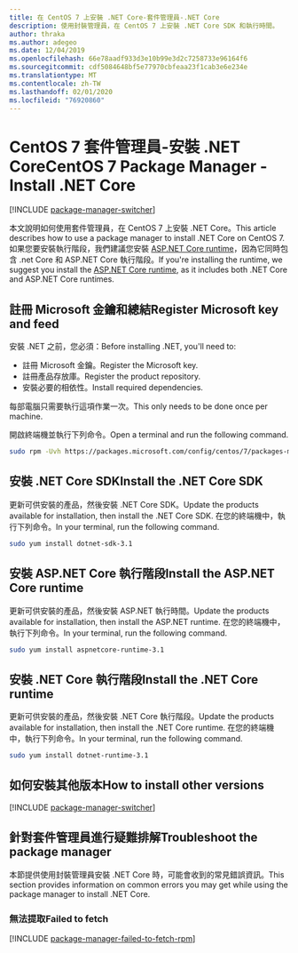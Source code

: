 ```yaml
---
title: 在 CentOS 7 上安裝 .NET Core-套件管理員-.NET Core
description: 使用封裝管理員，在 CentOS 7 上安裝 .NET Core SDK 和執行時間。
author: thraka
ms.author: adegeo
ms.date: 12/04/2019
ms.openlocfilehash: 66e78aadf933d3e10b99e3d2c7258733e96164f6
ms.sourcegitcommit: cdf5084648bf5e77970cbfeaa23f1cab3e6e234e
ms.translationtype: MT
ms.contentlocale: zh-TW
ms.lasthandoff: 02/01/2020
ms.locfileid: "76920860"
---
```

# <a name="centos-7-package-manager---install-net-core"></a><span data-ttu-id="91afe-103">CentOS 7 套件管理員-安裝 .NET Core</span><span class="sxs-lookup"><span data-stu-id="91afe-103">CentOS 7 Package Manager - Install .NET Core</span></span>

[!INCLUDE [package-manager-switcher](./includes/package-manager-switcher.md)]

<span data-ttu-id="91afe-104">本文說明如何使用套件管理員，在 CentOS 7 上安裝 .NET Core。</span><span class="sxs-lookup"><span data-stu-id="91afe-104">This article describes how to use a package manager to install .NET Core on CentOS 7.</span></span> <span data-ttu-id="91afe-105">如果您要安裝執行階段，我們建議您安裝 [ASP.NET Core runtime](#install-the-aspnet-core-runtime)，因為它同時包含 .net Core 和 ASP.NET Core 執行階段。</span><span class="sxs-lookup"><span data-stu-id="91afe-105">If you're installing the runtime, we suggest you install the [ASP.NET Core runtime](#install-the-aspnet-core-runtime), as it includes both .NET Core and ASP.NET Core runtimes.</span></span>

## <a name="register-microsoft-key-and-feed"></a><span data-ttu-id="91afe-106">註冊 Microsoft 金鑰和總結</span><span class="sxs-lookup"><span data-stu-id="91afe-106">Register Microsoft key and feed</span></span>

<span data-ttu-id="91afe-107">安裝 .NET 之前，您必須：</span><span class="sxs-lookup"><span data-stu-id="91afe-107">Before installing .NET, you'll need to:</span></span>

- <span data-ttu-id="91afe-108">註冊 Microsoft 金鑰。</span><span class="sxs-lookup"><span data-stu-id="91afe-108">Register the Microsoft key.</span></span>
- <span data-ttu-id="91afe-109">註冊產品存放庫。</span><span class="sxs-lookup"><span data-stu-id="91afe-109">Register the product repository.</span></span>
- <span data-ttu-id="91afe-110">安裝必要的相依性。</span><span class="sxs-lookup"><span data-stu-id="91afe-110">Install required dependencies.</span></span>

<span data-ttu-id="91afe-111">每部電腦只需要執行這項作業一次。</span><span class="sxs-lookup"><span data-stu-id="91afe-111">This only needs to be done once per machine.</span></span>

<span data-ttu-id="91afe-112">開啟終端機並執行下列命令。</span><span class="sxs-lookup"><span data-stu-id="91afe-112">Open a terminal and run the following command.</span></span>

```bash
sudo rpm -Uvh https://packages.microsoft.com/config/centos/7/packages-microsoft-prod.rpm
```

## <a name="install-the-net-core-sdk"></a><span data-ttu-id="91afe-113">安裝 .NET Core SDK</span><span class="sxs-lookup"><span data-stu-id="91afe-113">Install the .NET Core SDK</span></span>

<span data-ttu-id="91afe-114">更新可供安裝的產品，然後安裝 .NET Core SDK。</span><span class="sxs-lookup"><span data-stu-id="91afe-114">Update the products available for installation, then install the .NET Core SDK.</span></span> <span data-ttu-id="91afe-115">在您的終端機中，執行下列命令。</span><span class="sxs-lookup"><span data-stu-id="91afe-115">In your terminal, run the following command.</span></span>

```bash
sudo yum install dotnet-sdk-3.1
```

## <a name="install-the-aspnet-core-runtime"></a><span data-ttu-id="91afe-116">安裝 ASP.NET Core 執行階段</span><span class="sxs-lookup"><span data-stu-id="91afe-116">Install the ASP.NET Core runtime</span></span>

<span data-ttu-id="91afe-117">更新可供安裝的產品，然後安裝 ASP.NET 執行時間。</span><span class="sxs-lookup"><span data-stu-id="91afe-117">Update the products available for installation, then install the ASP.NET runtime.</span></span> <span data-ttu-id="91afe-118">在您的終端機中，執行下列命令。</span><span class="sxs-lookup"><span data-stu-id="91afe-118">In your terminal, run the following command.</span></span>

```bash
sudo yum install aspnetcore-runtime-3.1
```

## <a name="install-the-net-core-runtime"></a><span data-ttu-id="91afe-119">安裝 .NET Core 執行階段</span><span class="sxs-lookup"><span data-stu-id="91afe-119">Install the .NET Core runtime</span></span>

<span data-ttu-id="91afe-120">更新可供安裝的產品，然後安裝 .NET Core 執行階段。</span><span class="sxs-lookup"><span data-stu-id="91afe-120">Update the products available for installation, then install the .NET Core runtime.</span></span> <span data-ttu-id="91afe-121">在您的終端機中，執行下列命令。</span><span class="sxs-lookup"><span data-stu-id="91afe-121">In your terminal, run the following command.</span></span>

```bash
sudo yum install dotnet-runtime-3.1
```

## <a name="how-to-install-other-versions"></a><span data-ttu-id="91afe-122">如何安裝其他版本</span><span class="sxs-lookup"><span data-stu-id="91afe-122">How to install other versions</span></span>

[!INCLUDE [package-manager-switcher](./includes/package-manager-heading-hack-pkgname.md)]

## <a name="troubleshoot-the-package-manager"></a><span data-ttu-id="91afe-123">針對套件管理員進行疑難排解</span><span class="sxs-lookup"><span data-stu-id="91afe-123">Troubleshoot the package manager</span></span>

<span data-ttu-id="91afe-124">本節提供使用封裝管理員安裝 .NET Core 時，可能會收到的常見錯誤資訊。</span><span class="sxs-lookup"><span data-stu-id="91afe-124">This section provides information on common errors you may get while using the package manager to install .NET Core.</span></span>

### <a name="failed-to-fetch"></a><span data-ttu-id="91afe-125">無法提取</span><span class="sxs-lookup"><span data-stu-id="91afe-125">Failed to fetch</span></span>

[!INCLUDE [package-manager-failed-to-fetch-rpm](includes/package-manager-failed-to-fetch-rpm.md)]
